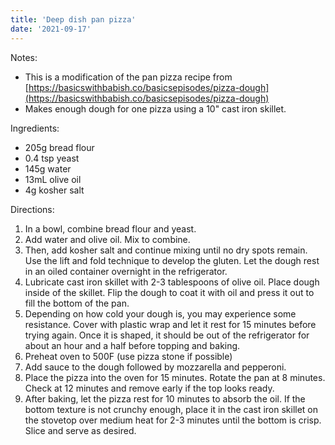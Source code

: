 ```yaml
---
title: 'Deep dish pan pizza'
date: '2021-09-17'
---
```


Notes:
- This is a modification of the pan pizza recipe from [https://basicswithbabish.co/basicsepisodes/pizza-dough](https://basicswithbabish.co/basicsepisodes/pizza-dough)
- Makes enough dough for one pizza using a 10" cast iron skillet.

Ingredients:
- 205g bread flour
- 0.4 tsp yeast
- 145g water
- 13mL olive oil
- 4g kosher salt

Directions:
1. In a bowl, combine bread flour and yeast.
2. Add water and olive oil. Mix to combine.
3. Then, add kosher salt and continue mixing until no dry spots remain. Use the lift and fold technique to develop the gluten. Let the dough rest in an oiled container overnight in the refrigerator.
4. Lubricate cast iron skillet with 2-3 tablespoons of olive oil. Place dough inside of the skillet. Flip the dough to coat it with oil and press it out to fill the bottom of the pan.
5. Depending on how cold your dough is, you may experience some resistance. Cover with plastic wrap and let it rest for 15 minutes before trying again. Once it is shaped, it should be out of the refrigerator for about an hour and a half before topping and baking.
6. Preheat oven to 500F (use pizza stone if possible)
7. Add sauce to the dough followed by mozzarella and pepperoni.
9. Place the pizza into the oven for 15 minutes. Rotate the pan at 8 minutes. Check at 12 minutes and remove early if the top looks ready. 
10. After baking, let the pizza rest for 10 minutes to absorb the oil. If the bottom texture is not crunchy enough, place it in the cast iron skillet on the stovetop over medium heat for 2-3 minutes until the bottom is crisp. Slice and serve as desired.

